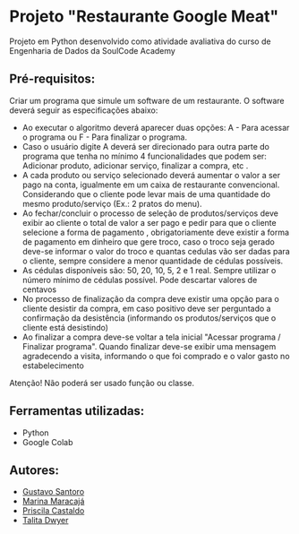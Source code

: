 # Projeto "Restaurante Google Meat"
Projeto em Python desenvolvido como atividade avaliativa do curso de Engenharia de Dados da SoulCode Academy

## Pré-requisitos:
Criar um programa que simule um software de um restaurante. O software deverá seguir as especificações abaixo:

- Ao executar o algoritmo deverá aparecer duas opções: A - Para acessar o programa ou F - Para finalizar o programa. 
- Caso o usuário digite A deverá ser direcionado para outra parte do programa que tenha no mínimo 4 funcionalidades que podem ser: Adicionar produto, adicionar serviço, finalizar a compra, etc .
- A cada produto ou serviço selecionado deverá aumentar o valor a ser pago na conta, igualmente em um caixa de restaurante convencional. Considerando que o cliente pode levar mais de uma quantidade do mesmo produto/serviço (Ex.: 2 pratos do menu).
- Ao fechar/concluir o processo de seleção de produtos/serviços deve exibir ao cliente o total de valor a ser pago e pedir para que o cliente selecione a forma de pagamento , obrigatoriamente deve existir a forma de pagamento em dinheiro que gere troco, caso o troco seja gerado deve-se informar o valor do troco e quantas cedulas vão ser dadas para o cliente, sempre considere a menor quantidade de cédulas possíveis.
- As cédulas disponíveis são: 50, 20, 10, 5, 2 e 1 real. Sempre utilizar o número mínimo de cédulas possível. Pode descartar valores de centavos 
- No processo de finalização da compra deve existir uma opção para o cliente desistir da compra, em caso positivo deve ser perguntado a confirmação da desistência (informando os produtos/serviços que o cliente está desistindo)
- Ao finalizar a compra deve-se voltar a tela inicial "Acessar programa / Finalizar programa". Quando finalizar deve-se exibir uma mensagem agradecendo a visita, informando o que foi comprado e o valor gasto no estabelecimento 

Atenção! Não poderá ser usado função ou classe.


## Ferramentas utilizadas:
* Python
* Google Colab

## Autores:
* [Gustavo Santoro](https://github.com/GSantoroo)
* [Marina Maracajá](https://github.com/marinamaracaja)
* [Priscila Castaldo](https://github.com/PriCas)
* [Talita Dwyer]()
